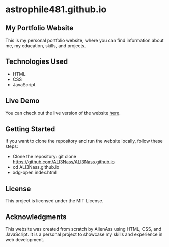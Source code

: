 # astrophile481.github.io
## My Portfolio Website
This is my personal portfolio website, where you can find information about me, my education, skills, and projects.

## Technologies Used
* HTML
* CSS
* JavaScript

## Live Demo
You can check out the live version of the website [here](https://ALI3Nass.github.io).

## Getting Started
If you want to clone the repository and run the website locally, follow these steps:

* Clone the repository:  git clone https://github.com/ALI3Nass/ALI3Nass.github.io
* cd ALI3Nass.github.io
* xdg-open index.html

## License
This project is licensed under the MIT License.

## Acknowledgments
This website was created from scratch by AlienAss using HTML, CSS, and JavaScript. It is a personal project to showcase my skills and experience in web development.


























